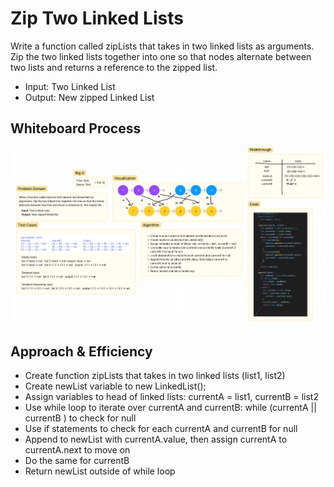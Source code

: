 # Zip Two Linked Lists
Write a function called zipLists that takes in two linked lists as arguments. Zip the two linked lists together into one so that nodes alternate between two lists and returns a reference to the zipped list.
- Input: Two Linked List
- Output: New zipped Linked List

## Whiteboard Process
<img src = "linked-list-zip.png">

## Approach & Efficiency
- Create function zipLists that takes in two linked lists (list1, list2)
- Create newList variable to new LinkedList();
- Assign variables to head of linked lists: currentA = list1, currentB = list2
- Use while loop to iterate over currentA and currentB: while (currentA || currentB ) to check for null
- Use if statements to check for each currentA and currentB for null
- Append to newList with currentA.value, then assign currentA to currentA.next to move on
- Do the same for currentB
- Return newList outside of while loop
